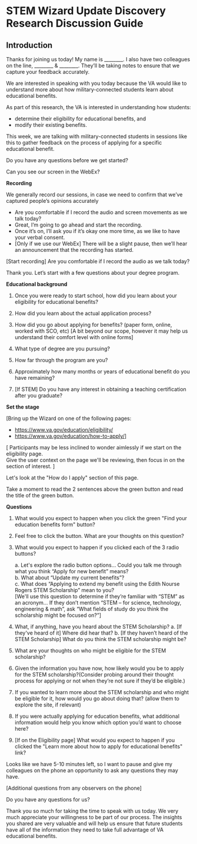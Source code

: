 # STEM Wizard Update Discovery Research Discussion Guide 

## Introduction 

Thanks for joining us today! My name is ________. I also have two colleagues on the line, ________ & ________.  They’ll be taking notes to ensure that we capture your feedback accurately. 

We are interested in speaking with you today because the VA would like to understand more about how military-connected students learn about educational benefits.  

As part of this research, the VA is interested in understanding how students:   
- determine their eligibility for educational benefits, and
- modify their existing benefits.

This week, we are talking with military-connected students in sessions like this to gather feedback on the process of applying for a specific educational benefit.

Do you have any questions before we get started?

Can you see our screen in the WebEx?

**Recording**

We generally record our sessions, in case we need to confirm that we’ve captured people’s opinions accurately
- Are you comfortable if I record the audio and screen movements as we talk today? 
-	Great, I’m going to go ahead and start the recording.
-	Once it’s on, I’ll ask you if it’s okay one more time, as we like to have your verbal consent.  
- [Only if we use our WebEx] There will be a slight pause, then we’ll hear an announcement that the recording has started. 

[Start recording]
Are you comfortable if I record the audio as we talk today? 

Thank you. Let’s start with a few questions about your degree program.

**Educational background**

1.	Once you were ready to start school, how did you learn about your eligibility for educational benefits? 

2.  How did you learn about the actual application process?

3.	How did you go about applying for benefits? (paper form, online, worked with SCO, etc) [A bit beyond our scope, however it may help us understand their comfort level with online forms]

4.	What type of degree are you pursuing?

5.	How far through the program are you?

6.	Approximately how many months or years of educational benefit do you have remaining?

7.	[If STEM] Do you have any interest in obtaining a teaching certification after you graduate?


**Set the stage**

[Bring up the Wizard on one of the following pages:
- https://www.va.gov/education/eligibility/
- https://www.va.gov/education/how-to-apply/]

[ Participants may be less inclined to wonder aimlessly if we start on the eligibility page.  
Give the user context on the page we'll be reviewing, then focus in on the section of interest. ]

Let's look at the "How do I apply" section of this page.

Take a moment to read the 2 sentences above the green button and read the title of the green button.

**Questions**  

1.	What would you expect to happen when you click the green "Find your education benefits form" button?

2.	Feel free to click the button.  What are your thoughts on this question? 

3.  What would you expect to happen if you clicked each of the 3 radio buttons?

    a.  Let's explore the radio button options… Could you talk me through what you think “Apply for new benefit” means?  
    b.  What about “Update my current benefits”?  
    c. What does “Applying to extend my benefit using the Edith Nourse Rogers STEM Scholarship” mean to you?  
    [We'll use this question to determine if they’re familiar with “STEM” as an acronym… If they don’t mention “STEM – for science, technology, engineering & math”, ask “What fields of study do you think the scholarship might be focused on?”]


4.  What, if anything, have you heard about the STEM Scholarship? 
    a. [If they've heard of it] Where did hear that?
    b. [If they haven’t heard of the STEM Scholarship] What do you think the STEM scholarship might be?  

5.  What are your thoughts on who might be eligible for the STEM scholarship?

6.	Given the information you have now, how likely would you be to apply for the STEM scholarship?(Consider probing around their thought process for applying or not when they’re not sure if they’d be eligible.) 

7.	If you wanted to learn more about the STEM scholarship and who might be eligible for it, how would you go about doing that? (allow them to explore the site, if relevant)

8.	If you were actually applying for education benefits, what additional information would help you know which option you’d want to choose here?

9.	[If on the Eligibility page] What would you expect to happen if you clicked the "Learn more about how to apply for educational benefits" link?  

Looks like we have 5-10 minutes left, so I want to pause and give my colleagues on the phone an opportunity to ask any questions they may have.

[Additional questions from any observers on the phone]

Do you have any questions for us?

Thank you so much for taking the time to speak with us today. We very much appreciate your willingness to be part of our process.  The insights you shared are very valuable and will help us ensure that future students have all of the information they need to take full advantage of VA educational benefits.
